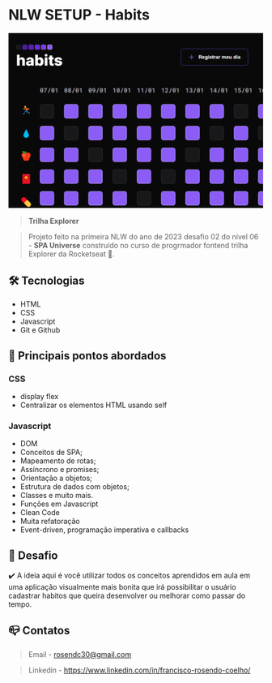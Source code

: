 # NLW SETUP - Habits

![preview](./.github/preview.png)

> <b>Trilha Explorer </b>

> Projeto feito na primeira NLW do ano de 2023 desafio 02 do nível 06 - <b>SPA Universe</b> construído no curso de progrmador fontend trilha Explorer da Rocketseat :rocket:. 

## :hammer_and_wrench: Tecnologias

- HTML
- CSS
- Javascript
- Git e Github

## :nut_and_bolt: Principais pontos abordados

### CSS
- display flex
- Centralizar os elementos HTML usando self

### Javascript

- DOM
- Conceitos de SPA;
- Mapeamento de rotas;
- Assíncrono e promises;
- Orientação a objetos;
- Estrutura de dados com objetos;
- Classes e muito mais.
- Funções em Javascript
- Clean Code
- Muita refatoração
- Event-driven, programação imperativa e callbacks

## :dart:  Desafio

:heavy_check_mark:  A ideia aqui é você utilizar todos os conceitos aprendidos em aula em uma aplicação visualmente mais bonita que irá possibilitar o usuário cadastrar habitos que queira desenvolver ou melhorar como passar do tempo.

## :mailbox_closed: Contatos

> Email - rosendc30@gmail.com

> Linkedin - https://www.linkedin.com/in/francisco-rosendo-coelho/
